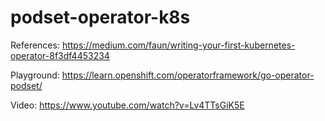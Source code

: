 # podset-operator-k8s

References: https://medium.com/faun/writing-your-first-kubernetes-operator-8f3df4453234

Playground: https://learn.openshift.com/operatorframework/go-operator-podset/

Video: https://www.youtube.com/watch?v=Lv4TTsGiK5E


